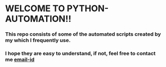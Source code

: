 # WELCOME TO PYTHON-AUTOMATION!!

### This repo consists of some of the automated scripts created by my which I frequently use.
### I hope they are easy to understand, if not, feel free to contact me [email-id](mailto:aaravshah0011@gmail.com)